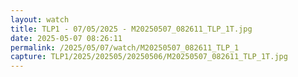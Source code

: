 ```yaml
---
layout: watch
title: TLP1 - 07/05/2025 - M20250507_082611_TLP_1T.jpg
date: 2025-05-07 08:26:11
permalink: /2025/05/07/watch/M20250507_082611_TLP_1
capture: TLP1/2025/202505/20250506/M20250507_082611_TLP_1T.jpg
---
```

